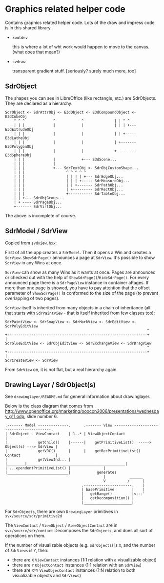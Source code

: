 # Graphics related helper code

Contains graphics related helper code. Lots of the draw and impress code is in this shared library.

- `xoutdev`

    this is where a lot of wht work would happen to move to the canvas. (what does that mean?)

- `svdraw`

    transparent gradient stuff. [seriously? surely much more, too]

## SdrObject

The shapes you can see in LibreOffice (like rectangle, etc.) are SdrObjects.
They are declared as a hierarchy:

    SdrObject <- SdrAttrObj <- E3dObject <- E3dCompoundObject <- E3dCubeObj
        ^ ^ ^             ^            ^              | | ^ ^
        | | |             |            |              | | | +--- E3dExtrudeObj
        | | |             |            |              | | +----- E3dLatheObj
        | | |             |            |              | +------- E3dPolygonObj
        | | |             |            |              +--------- E3dSphereObj
        | | |             |            +--- E3dScene...
        | | |             |
        | | |             +--- SdrTextObj <- SdrObjCustomShape...
        | | |                   ^ ^ ^ ^ ^
        | | |                   | | | | +--- SdrEdgeObj...
        | | |                   | | | +----- SdrMeasureObj...
        | | |                   | | +------- SdrPathObj...
        | | |                   | +--------- SdrRectObj...
        | | |                   +----------- SdrTableObj...
        | | +--- SdrObjGroup...
        | + ---- SdrPageObj...
        +------- SdrVirtObj...

The above is incomplete of course.

## SdrModel / SdrView

Copied from `svdview.hxx`:

  First of all the app creates a `SdrModel`.
  Then it opens a Win and creates a `SdrView`.
  `ShowSdrPage()` announces a page at `SdrView`.
  It's possible to show `SdrView` in any Wins at once.

  `SdrView` can show as many Wins as it wants at once. Pages are announced
  or checked out with the help of `ShowSdrPage()`/`HideSdrPage()`. For every announced
  page there is a `SdrPageView` instance in container aPages. If more than one page
  is showed, you have to pay attention that the offset parameter of `ShowSdrPage()`
  is conformed to the size of the page (to prevent overlapping of two pages).

`SdrView` itself is inherited from many objects in a chain of inheritance (all
that starts with `SdrPaintView` - that is itself inherited from few classes
too):

    SdrPaintView <- SdrSnapView <- SdrMarkView <- SdrEditView <- SdrPolyEditView
                                                                     ^
    +----------------------------------------------------------------+
    |
    SdrGlueEditView <- SdrObjEditView <- SdrExchangeView <- SdrDragView
                                                                     ^
    +----------------------------------------------------------------+
    |
    SdrCreateView <- SdrView

From `SdrView` on, it is not flat, but a real hierarchy again.

## Drawing Layer / SdrObject(s)

See `drawinglayer/README.md` for general information about drawinglayer.

Below is the class diagram that comes from
<http://www.openoffice.org/marketing/ooocon2006/presentations/wednesday_g11.odp>,
slide number 6.

    .------- Model --------------.      .------- View -----------------------------------------.
    | SdrObject - ViewContact    | 1..* | ViewObjectContact                                    |
    |              getChild()    |------|    getPrimitiveList()  -----> Object(s) ---> SdrView |
    |              getVOC()      |      |    getRecPrimitiveList()      Contact                |
    |              getViewInd... |      |________|_____________________________________________|
    | ...ependentPrimitiveList() |               |
    |____________________________|            generates
                                                 |           ______
                                                 V          /      |
                                       .----------------------.    |
                                       | basePrimitive        |    |
                                       |   getRange()         |<---'
                                       |   getDecomposition() |
                                       |______________________|

For `SdrObjects`, there are own `DrawingLayer` primitives in
`svx/source/sdr/primitive2d`

The `ViewContact` / `ViewObject` / `ViewObjectContact` are in `svx/source/sdr/contact`
Decomposes the `SdrObjects`, and does all sort of operations on them.

If the number of visualizable objects (e.g. `SdrObjects`) is `X`, and the number of
`SdrViews` is `Y`, then:

- there are `X` `ViewContact` instances (1:1 relation with a visualizable object)
- there are `Y` `ObjectContact` instances (1:1 relation with an `SdrView`)
- there are `X*Y` `ViewObjecContact` instances (1:N relation to both
  visualizable objects and `SdrView`s)

